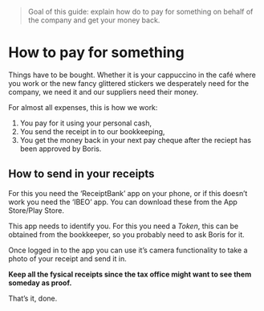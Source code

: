 > Goal of this guide: explain how do to pay for something on behalf of the company and get your money back.

# How to pay for something

Things have to be bought. Whether it is your cappuccino in the café where you work or the new fancy glittered stickers we desperately need for the company, we need it and our suppliers need their money.

For almost all expenses, this is how we work:

1. You pay for it using your personal cash,
2. You send the receipt in to our bookkeeping,
3. You get the money back in your next pay cheque after the reciept has been approved by Boris.

## How to send in your receipts

For this you need the ‘ReceiptBank’ app on your phone, or if this doesn’t work you need the ‘IBEO’ app. You can download these from the App Store/Play Store.

This app needs to identify you. For this you need a _Token_, this can be obtained from the bookkeeper, so you probably need to ask Boris for it.

Once logged in to the app you can use it’s camera functionality to take a photo of your receipt and send it in.

**Keep all the fysical receipts since the tax office might want to see them someday as proof.**

That’s it, done.
